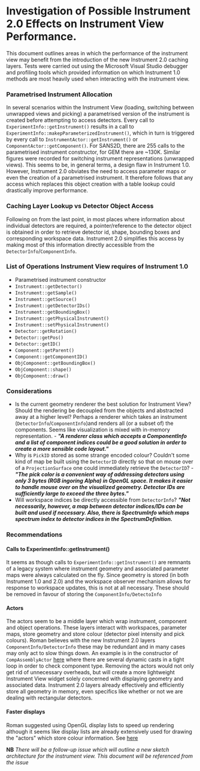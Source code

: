 # Investigation of Possible Instrument 2.0 Effects on Instrument View Performance.
This document outlines areas in which the performance of the instrument view may benefit from the introduction of the new Instrument 2.0 caching layers. Tests were carried out using the Microsoft Visual Studio debugger and profiling tools which provided information on which Instrument 1.0 methods are most heavily used when interacting with the instrument view.

### Parametrised Instrument Allocation
In several scenarios within the Instrument View (loading, switching between unwrapped views and picking) a parametrised version of the instrument is created before attempting to access detectors. Every call to `ExperimentInfo::getInstrument()` results in a call to `ExperimentInfo::makepParameterizedInstrument()`, which in turn is triggered by every call to `InstrumentActor::getInstrument()` or `ComponentActor::getComponent()`. For SANS2D, there are 255 calls to the parametrised instrument constructor, for GEM there are ~130K. Similar figures were recorded for switching instrument representations (unwrapped views). This seems to be, in general terms, a design flaw in Instrument 1.0. However, Instrument 2.0 obviates the need to access parameter maps or even the creation of a parametrised instrument. It therefore follows that any access which replaces this object creation with a table lookup could drastically improve performance.

### Caching Layer Lookup vs Detector Object Access
Following on from the last point, in most places where information about individual detectors are required, a pointer/reference to the detector object is obtained in order to retrieve detector id, shape, bounding boxes and corresponding workspace data. Instrument 2.0 simplifies this access by making most of this information directly accessible from the `DetectorInfo`/`ComponentInfo`. 

### List of Operations Instrument View requires of Instrument 1.0
- Parametrised instrument constructor 
- `Instrument::getDetector()`
- `Instrument::getSample()`
- `Instrument::getSource()`
- `Instrument::getDetectorIDs()`
- `Instrument::getBoundingBox()`
- `Instrument::getPhysicalInstrument()`
- `Instrument::setPhysicalInstrument()`
- `Detector::getRotation()`
- `Detector::getPos()`
- `Detector::getID()`
- `Component::getParent()`
- `Component::getComponentID()`
- `ObjComponent::getBoundingBox()`
- `ObjComponent::shape()`
- `ObjComponent::draw()`

### Considerations
- Is the current geometry renderer the best solution for Instrument View? Should the rendering be decoupled from the objects and abstracted away at a higher level? Perhaps a renderer which takes an instrument (`DetectorInfo`/`ComponentInfo`)and renders all (or a subset of) the components. Seems like visualization is mixed with in-memory representation. - ***"A renderer class which accepts a ComponentInfo and a list of component indices could be a good solution in order to create a more sensible code layout."***
- Why is `PickID` stored as some strange encoded colour? Couldn't some kind of map be built using the `DetectorID` directly so that on mouse over of a `ProjectionSurface` one could immediately retrieve the `DetectorID`? - ***"The pick color is a convenient way of addressing detectors using only 3 bytes (RGB ingoring Alpha) in OpenGL space. It makes it easier to handle mouse over on the visualized geometry. Detector IDs are sufficiently large to exceed the three bytes."***
- Will workspace indices be directly accessible from `DetectorInfo`? ***"Not necessarily, however, a map between detector indices/IDs can be built and used if necessary. Also, there is SpectrumInfo which maps spectrum index to detector indices in the SpectrumDefinition.***

### Recommendations

#### Calls to ExperimentInfo::getInstrument()

It seems as though calls to `ExperimentInfo::getInstrument()` are remnants of a legacy system where instrument geometry and associated parameter maps were always calculated on the fly. Since geometry is stored (in both Instrument 1.0 and 2.0) and the workspace observer mechanism allows for response to workspace updates, this is not at all necessary. These should be removed in favour of storing the `ComponentInfo/DetectoInfo`

#### Actors 

The actors seem to be a middle layer which wrap instrument, component and object operations. These layers interact with workspaces, parameter maps, store geometry and store colour (detector pixel intensity and pick colours). Roman believes with the new Instrument 2.0 layers `ComponentInfo/DetectorInfo` these may be redundant and in many cases may only act to slow things down. An example is in the constructor of `CompAssemblyActor` [here](https://github.com/mantidproject/mantid/blob/master/qt/widgets/instrumentview/src/CompAssemblyActor.cpp#L41) where there are several dynamic casts in a tight loop in order to check component type. Removing the actors would not only get rid of unnecessary overheads, but will create a more lightweight Instrument View widget solely concerned with displaying geometry and associated data. Instrument 2.0 layers already effectively and efficiently store all geometry in memory, even specifics like whether or not we are dealing with rectangular detectors.

#### Faster displays

Roman suggested using OpenGL display lists to speed up rendering although it seems like display lists are already extensively used for drawing the "actors" which store colour information. See [here](https://github.com/mantidproject/mantid/blob/master/qt/widgets/instrumentview/src/GLActorCollection.cpp#L39)


**NB** *There will be a follow-up issue which will outline a new sketch architecture for the instrument view. This document will be referenced from the issue*